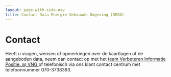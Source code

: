 ```yaml
---
layout: page-with-side-nav
title: Contact Data Energie Gebouwde Omgeving (DEGO)
---
```


# Contact

Heeft u vragen, wensen of opmerkingen over de kaartlagen of de aangeboden data, neem dan contact op met het <a href="mailto:vip@vng.nl"> team Verbeteren Informatie Positie. @ VNG </a> of telefonisch via ons klant contact centrum met telefoonnummer 070-3738393.
